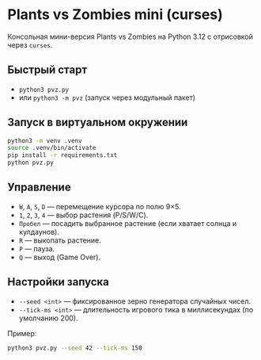 # Plants vs Zombies mini (curses)

Консольная мини-версия Plants vs Zombies на Python 3.12 с отрисовкой через `curses`.

## Быстрый старт
- `python3 pvz.py`
- или `python3 -m pvz` (запуск через модульный пакет)

## Запуск в виртуальном окружении
```bash
python3 -m venv .venv
source .venv/bin/activate
pip install -r requirements.txt
python pvz.py
```

## Управление
- `W`, `A`, `S`, `D` — перемещение курсора по полю 9×5.
- `1`, `2`, `3`, `4` — выбор растения (P/S/W/C).
- `Пробел` — посадить выбранное растение (если хватает солнца и кулдаунов).
- `R` — выкопать растение.
- `P` — пауза.
- `Q` — выход (Game Over).

## Настройки запуска
- `--seed <int>` — фиксированное зерно генератора случайных чисел.
- `--tick-ms <int>` — длительность игрового тика в миллисекундах (по умолчанию 200).

Пример:
```bash
python3 pvz.py --seed 42 --tick-ms 150
```

